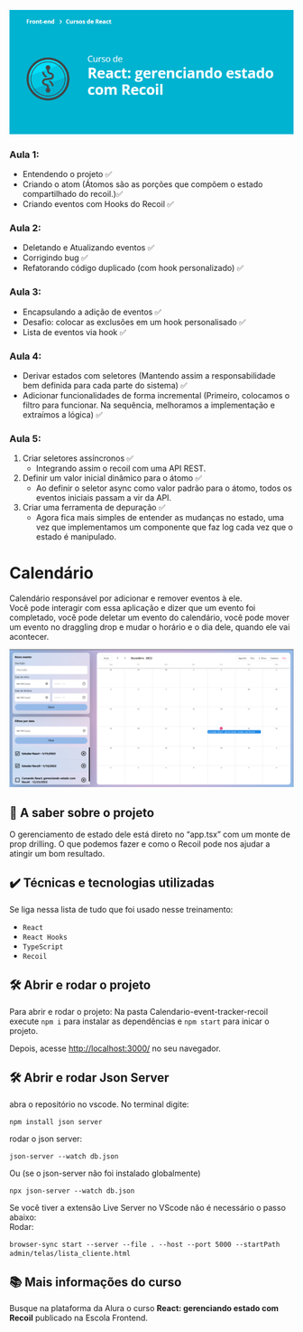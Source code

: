 ![React: gerenciando estado com Recoil](curso.png)

### Aula 1:
- Entendendo o projeto :white_check_mark: 
- Criando o atom (Átomos são as porções que compõem o estado compartilhado do recoil.):white_check_mark:
- Criando eventos com Hooks do Recoil :white_check_mark:
### Aula 2:
- Deletando e Atualizando eventos :white_check_mark:
- Corrigindo bug :white_check_mark:
- Refatorando código duplicado (com hook personalizado) :white_check_mark:
### Aula 3:
- Encapsulando a adição de eventos :white_check_mark:
- Desafio: colocar as exclusões em um hook personalisado :white_check_mark:
- Lista de eventos via hook :white_check_mark:
### Aula 4: 
- Derivar estados com seletores (Mantendo assim a responsabilidade bem definida para cada parte do sistema) :white_check_mark:
- Adicionar funcionalidades de forma incremental (Primeiro, colocamos o filtro para funcionar. Na sequência, melhoramos a implementação e extraímos a lógica) :white_check_mark:
### Aula 5:
1. Criar seletores assíncronos :white_check_mark:
    - Integrando assim o recoil com uma API REST.
2. Definir um valor inicial dinâmico para o átomo :white_check_mark:
    - Ao definir o seletor async como valor padrão para o átomo, todos os eventos iniciais passam a vir da API.
3. Criar uma ferramenta de depuração :white_check_mark:
    - Agora fica mais simples de entender as mudanças no estado, uma vez que implementamos um componente que faz log cada vez que o estado é manipulado.
 

# Calendário
Calendário responsável por adicionar e remover eventos à ele. <br>
Você pode interagir com essa aplicação e dizer que um evento foi completado, você pode deletar um evento do calendário, você pode mover um evento no draggling drop e mudar o horário e o dia dele, quando ele vai acontecer.


<img src="screenshot.png" alt="Imagem do curso">


## 🔨 A saber sobre o projeto

O gerenciamento de estado dele está direto no “app.tsx” com um monte de prop drilling.
O que podemos fazer e como o Recoil pode nos ajudar a atingir um bom resultado.

## ✔️ Técnicas e tecnologias utilizadas

Se liga nessa lista de tudo que foi usado nesse treinamento:

- `React`
- `React Hooks`
- `TypeScript`
- `Recoil`

## 🛠️ Abrir e rodar o projeto

Para abrir e rodar o projeto: Na pasta Calendario-event-tracker-recoil execute `npm i` para instalar as dependências e `npm start` para inicar o projeto.

Depois, acesse <a href="http://localhost:3000/">http://localhost:3000/</a> no seu navegador.

## 🛠️ Abrir e rodar Json Server
abra o repositório no vscode.
No terminal digite:
```
npm install json server
```
rodar o json server: 
```
json-server --watch db.json
```
Ou (se o json-server não foi instalado globalmente)
```
npx json-server --watch db.json
```

Se você tiver a extensão Live Server no VScode não é necessário o passo abaixo: <br>
Rodar: 
```
browser-sync start --server --file . --host --port 5000 --startPath admin/telas/lista_cliente.html
```


## 📚 Mais informações do curso

Busque na plataforma da Alura o curso **React: gerenciando estado com Recoil** publicado na Escola Frontend.
